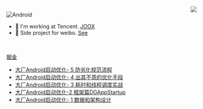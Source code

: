 <img align="right" src="https://github-readme-stats.vercel.app/api?username=caij&show_icons=true&icon_color=0366d6&text_color=24292e&bg_color=ffffff&hide_title=true&count_private=true&include_all_commits=true&hide=stars" />

![Android](https://img.shields.io/badge/Android-%2335495e.svg?style=for-the-badge&logo=Android&logoColor=%FF35D06D)
- 🔭 I'm working at Tencent. [JOOX](https://play.google.com/store/apps/details?id=com.tencent.ibg.joox)
- 🌱 Side project for weibo. [See](https://www.coolapk.com/apk/com.caij.see)
<br>

[掘金](https://juejin.cn/user/2049145404143848)
<!-- BLOG-POST-LIST:START -->
- [大厂Android启动优化- 5 防劣化规范流程](https://juejin.cn/post/7022564712231469064)
- [大厂Android启动优化- 4 出其不意的优化手段](https://juejin.cn/post/7017340559752691743)
- [大厂Android启动优化- 3 耗时和线程调度实战](https://juejin.cn/post/7011104026322288648)
- [大厂Android启动优化-2 框架篇DGAppStartup](https://juejin.cn/post/7009961273009897502)
- [大厂Android启动优化- 1 数据和架构设计](https://juejin.cn/post/7009962814877990949)
<!-- BLOG-POST-LIST:END -->
